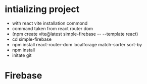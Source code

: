 
# intializing project 
- with react vite installation commond
- command taken from react router dom
- (npm create vite@latest simple-firebase -- --template react)
- cd simple-firebase
- npm install react-router-dom localforage match-sorter sort-by
- npm install
- initate git 
# Firebase